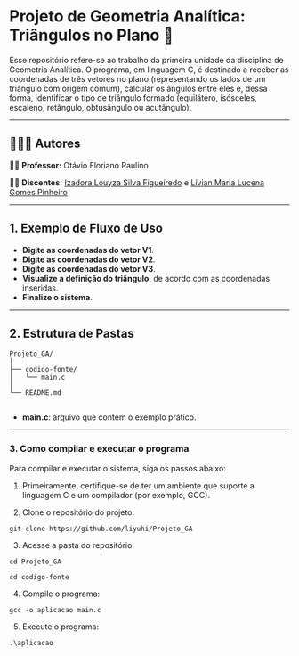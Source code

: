 # Projeto de Geometria Analítica: Triângulos no Plano 📐

Esse repositório refere-se ao trabalho da primeira unidade da disciplina de Geometria Analítica. O programa, em linguagem C, é destinado a receber as coordenadas de três vetores no plano (representando os lados de um triângulo com origem comum), calcular os ângulos entre eles e, dessa forma, identificar o tipo de triângulo formado (equilátero, isósceles, escaleno, retângulo, obtusângulo ou acutângulo).

---

## 👨‍👧‍👧 Autores

👨‍🏫 **Professor:** Otávio Floriano Paulino

👩‍🎓 **Discentes:** [Izadora Louyza Silva Figueiredo](https://github.com/liyuhi) e [Lívian Maria Lucena Gomes Pinheiro](https://github.com/livianlucena)

---

## 1. Exemplo de Fluxo de Uso

- **Digite as coordenadas do vetor V1**.
- **Digite as coordenadas do vetor V2**.
- **Digite as coordenadas do vetor V3**.
- **Visualize a definição do triângulo**, de acordo com as coordenadas inseridas.
- **Finalize o sistema**.

---

## 2. Estrutura de Pastas

```
Projeto_GA/
│
├── codigo-fonte/
│   └── main.c
│
└── README.md                      
                
```
- **main.c**: arquivo que contém o exemplo prático.

---

### 3. Como compilar e executar o programa

Para compilar e executar o sistema, siga os passos abaixo:

1. Primeiramente, certifique-se de ter um ambiente que suporte a linguagem C e um compilador (por exemplo, GCC).
   
2. Clone o repositório do projeto:

```
git clone https://github.com/liyuhi/Projeto_GA
```

3. Acesse a pasta do repositório:
   
```
cd Projeto_GA
```
```
cd codigo-fonte
```

4. Compile o programa:

```
gcc -o aplicacao main.c
```


5. Execute o programa:
   
```
.\aplicacao
```



